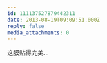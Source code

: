```yaml
---
id: 111137527879442311
date: 2013-08-19T09:09:51.000Z
reply: false
media_attachments: 0
---
```


这膜贴得完美…

